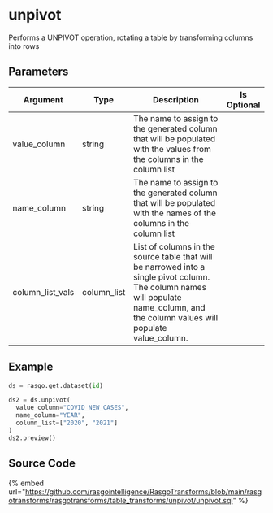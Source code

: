 # unpivot

Performs a UNPIVOT operation, rotating a table by transforming columns into rows

## Parameters

|     Argument     |    Type     |                                                                                     Description                                                                                     | Is Optional |
| ---------------- | ----------- | ----------------------------------------------------------------------------------------------------------------------------------------------------------------------------------- | ----------- |
| value_column     | string      | The name to assign to the generated column that will be populated with the values from the columns in the column list                                                               |             |
| name_column      | string      | The name to assign to the generated column that will be populated with the names of the columns in the column list                                                                  |             |
| column_list_vals | column_list | List of columns in the source table that will be narrowed into a single pivot column. The column names will populate name_column, and the column values will populate value_column. |             |


## Example

```python
ds = rasgo.get.dataset(id)

ds2 = ds.unpivot(
  value_column="COVID_NEW_CASES",
  name_column="YEAR",
  column_list=["2020", "2021"]
)
ds2.preview()
```

## Source Code

{% embed url="https://github.com/rasgointelligence/RasgoTransforms/blob/main/rasgotransforms/rasgotransforms/table_transforms/unpivot/unpivot.sql" %}
